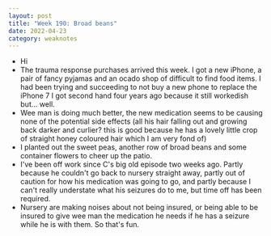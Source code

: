 ```yaml
---
layout: post
title: "Week 190: Broad beans"
date: 2022-04-23
category: weaknotes
---
```

* Hi
* The trauma response purchases arrived this week. I got a new iPhone, a pair of fancy pyjamas and an ocado shop of difficult to find food items. I had been trying and succeeding to not buy a new phone to replace the iPhone 7 I got second hand four years ago because it still workedish but... well.
* Wee man is doing much better, the new medication seems to be causing none of the potential side effects (all his hair falling out and growing back darker and curlier? this is good because he has a lovely little crop of straight honey coloured hair which I am very fond of)
* I planted out the sweet peas, another row of broad beans and some container flowers to cheer up the patio.
* I've been off work since C's big old episode two weeks ago. Partly because he couldn't go back to nursery straight away, partly out of caution for how his medication was going to go, and partly because I can't really understate what his seizures do to me, but time off has been required.
* Nursery are making noises about not being insured, or being able to be insured to give wee man the medication he needs if he has a seizure while he is with them. So that's fun.
